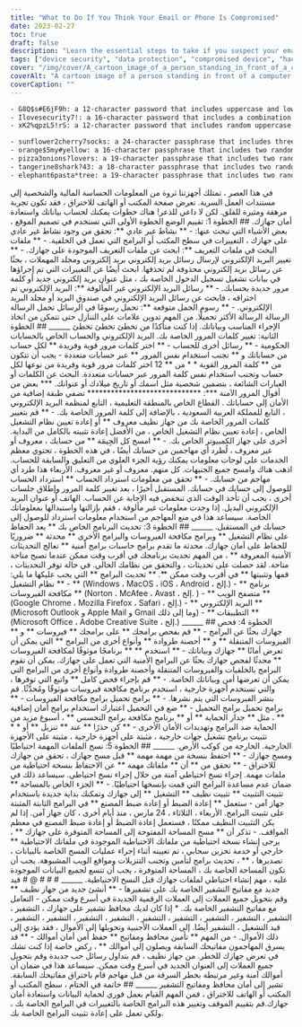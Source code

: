 ```yaml
---
title: "What to Do If You Think Your Email or Phone Is Compromised"
date: 2023-02-27
toc: true
draft: false
description: "Learn the essential steps to take if you suspect your email, desktop, or phone has been hacked or compromised, including changing passwords, scanning for malware, and wiping your device clean."
tags: ["device security", "data protection", "compromised device", "hacked email", "hacked phone", "malware", "virus removal", "password security", "data backup", "two-factor authentication", "cybersecurity", "online safety", "digital privacy", "identity theft", "online fraud", "tech support", "computer repair", "data recovery", "IT services", "technology"]
cover: "/img/cover/A_cartoon_image_of_a_person_standing_in_front_of_a_computer.png"
coverAlt: "A cartoon image of a person standing in front of a computer or phone with a concerned expression, while a cartoon hacker lurks in the background."
coverCaption: ""
---
```

```txt
- G8Q$s#E6jF9h: a 12-character password that includes uppercase and lowercase letters, numbers, and symbols
- Ilovesecurity7!: a 16-character password that includes a combination of words and numbers, and a symbol
- xK2%qpzL5!rS: a 12-character password that includes random uppercase and lowercase letters, numbers, and symbols
```
```txt
- sunflower2cherry7socks: a 24-character passphrase that includes three random words with numbers
- orange$5my#yellow: a 16-character passphrase that includes two random words with numbers and symbols
- pizza3onions?lovers: a 19-character passphrase that includes two random words with numbers and a symbol
- tangerine8shark?43: a 18-character passphrase that includes two random words with numbers and a symbol
- elephant6pasta*tree: a 19-character passphrase that includes two random words with numbers and a symbol
```

في هذا العصر ، تمتلك أجهزتنا ثروة من المعلومات الحساسة المالية والشخصية إلى مستندات العمل السرية. تعرض صفحة المكتب أو الهاتف للاختراق ، فقد تكون تجربة مرهقة ومثيرة للقلق. لكن لا داعي للذعر! هناك خطوات يمكنك لحساب بياناتك واستعادة أمان جهازك. ## الخطوة 1: تقييم الوضع الخطوة الأولى التي تستخدم في تصميم الموقع ، بعض الأشياء التي تبحث عنها: - ** نشاط غير عادي **: تحقق من وجود نشاط غير عادي على جهازك ، التغييرات في سطح المكتب أو البرامج التي تعمل في الخلفية. - ** ملفات البحث في ملفات التعريف **: ابحث عن ملفات التعريف الموجودة على جهازك. - ** تغيير البريد الإلكتروني لإرسال رسائل بريد إلكتروني بريد إلكتروني ومجلد المهملات ، بحثًا عن رسائل بريد إلكتروني محذوفة لم تحذفها. ابحث أيضًا عن التغييرات التي تم إجراؤها في بيانات تشغيل تسجيل الدخول الخاصة بك ، مثل عنوان بريد إلكتروني جديد أو كلمة مرور جديدة بحسابك. - ** رسائل البريد الإلكتروني غير المألوفة **: البريد الإلكتروني تم اختراقه ، فابحث عن رسائل البريد الإلكتروني في صندوق البريد أو مجلد البريد الإلكتروني. - ** رسوم الجمل متوقعة **: تحمل رسومًا في الرسائل تحمل الرسالة الرسالة الرسالة الأكثر تحميلًا. من المهم تدوين علامات على التنازل حتى تتمكن من اتخاذ الإجراء المناسب وبياناتك. إذا كنت متأكدًا من تخطئ تخطئ تخطئ ______ ## الخطوة الثانية: تغيير كلمات المرور الخاصة بك. البريد الإلكتروني والحساب الخاص بالحسابات الحكومية - ** رسائل أخرى للحساب - ** اختر كلمات مرور قوية وفريدة ** لكل حساب من حساباتك و ** تجنب استخدام نفس المرور ** عبر حسابات متعددة - يجب أن تتكون من ** كلمة المرور القوية * * من ** 12 اختر كلمات مرور قوية وفريدة من نوعها لكل حساب وتجنب استخدام نفس كلمة المرور عبر حسابات متعددة. البحث عن الكلمات أو العبارات الشائعة ، بتضمين شخصية مثل اسمك أو تاريخ ميلادك أو عنوانك. *** بعض من أقوال المرور الآمنة ***: ***************************** تضفي طبقة إضافية من الأمان إلى حساباتك . القطاع الخاص بالمنطقة التعليمية ، التابع لمنظمة البريد الإلكتروني ، التابع للمملكة العربية السعودية ، بالإضافة إلى كلمة المرور الخاصة بك. - ** قم بتغيير كلمات المرور الخاصة بك من جهاز نظيف معروف ** أو إعادة تعيين نظام التشغيل الخاص ، إعادة تعيين نظام التشغيل الخاص ، من الأفضل إعادة تثبيته بالكامل من البداية. أخرى على جهاز الكمبيوتر الخاص بك. - ** امسح كل الجِيمَة ** من حسابك ، معروف أو غير معروف ، لُطرد أي مهاجمين من حسابك أيضًا ، في هذه الخطوة ، تحتوي معظم الخدمات على لوحات معلومات يمكنك رؤية الجزء العلوي من التعليق والسابقة للحساب. اذهب هناك وامسح جميع الجنيهات. كل منهم. معروف أو غير معروف. الأربعاء هذا طرد أي مهاجم من حسابك. - ** تحقق من معلومات استرداد الحساب ** استرداد الحساب للوصول إلى حسابك في حسابك. المستقبل أخيرًا ، بعد تغيير كلمة المرور وإطلاق جلسات أخرى ، يجب أن تأخذ الوقت الذي تنخفض فيه الإجابة عن الحساب. الهاتف أو عنوان البريد الإلكتروني البديل. إذا وجدت معلومات غير مألوفة ، فقم بإزالتها واستبدالها بمعلوماتك الخاصة. سيساعد هذا في منع المهاجم من استخدام معلومات استرداد للوصول إلى حسابك في المستقبل. ______ ## الخطوة 3: تحديث البرنامج الخاص بك ** يعد الحفاظ على نظام التشغيل ** وبرامج مكافحة الفيروسات والبرامج الأخرى ** محدثة ** ضروريًا للحفاظ على أمان جهازك. محدثة ما تقدم برامج حاسبات برامج أمنية ** تعالج التحديثات الأمنية المعروفة ** ، من المهم تحديث برنامجك في أقرب وقت ممكن عندما تصبح متاحة متاحة. لقد حصلت على تحديثات ، والتحقق من نظامك الحالي. في حالة توفر التحديثات ، قمها وتثبيتها ** في أقرب وقت ممكن **. ** تحديث البرامج ** التي يجب عليكها ما يلي: - ** نظام التشغيل ** (Windows ، MacOS ، iOS ، Android ، إلخ.) - ** برنامج مكافحة الفيروسات ** (Norton ، McAfee ، Avast ، إلخ. ) - ** متصفح الويب ** (Google Chrome ، Mozilla Firefox ، Safari ، إلخ.) - ** البريد الإلكتروني ** (Microsoft Outlook و Apple Mail و Gmail وما إلى ذلك) - ** التطبيقات ** (Microsoft Office ، Adobe Creative Suite ، إلخ.) ______ ## الخطوة 4: فحص جهازك بحثًا عن البرامج - ** قم بفحص برامجك ** على برامجك ** فيروسات ** و ** الفيروسات المتنقلة ** و ** أحصنة طروادة ** وأنواع أخرى من البرامج ** التي يمكن أن تعرض أمانًا ** جهازك وبياناتك - ** استخدم ** ** برنامجًا موثوقًا لمكافحة الفيروسات ** محدثًا لفحص جهازك بحثًا عن البرامج الأمنية التي تعمل على جهازك. يمكن أن تقوم البرامج بالخلفيات والفيروسات المتنقلة وأحصنة طروادة وأنواع أخرى من البرامج التي يمكن أن تعرضها أمن وبياناتك الخاصة. - ** قم بإجراء فحص كامل ** واتبع التي توفرها ، والتي تستخدم أجهزة خارجية ، استخدم برنامج مكافحة فيروسات موثوقًا ومُحدَّثًا. قم بنشر الفيروسات التي يتم نشرها. - ** برامج تحميل برامج مكافحة الفيروسات - ** برامج تحميل برامج التحميل - ** ضع في التحميل اعتبارك استخدام برامج أمان إضافية ** ، مثل ** جدار الحماية ** أو ** برنامج مكافحة برامج التجسس ** ، أسبوع مزيد من الحماية ضد البرامج وتهديدات الأمان الأخرى - ** كن حذرًا ** عند ** تنزيل ** أو * * تثبيت برنامج تشغيل جهات خارجية ، مثبتة على أجهزة خارجية ، مثبتة على الأجهزة الخارجية. الخارجة من كوكب الأرض. ______ ## الخطوة 5: نسخ الملفات المهمة احتياطيًا ومسح جهازك - ** احتفظ بنسخة من مهمة مهمة ** قبل مسح جهازك ، تحقق من جهازك للاختراق - ** تحقق من ** أن ** ملفاتك مهمة ** عن الاحتفاظ بنسخة احتياطية من ملفات مهمة. إجراء نسخ احتياطي آمنة من خلال إجراء نسخ احتياطي. سيساعد ذلك في ضمان عدم مساعدة البرامج التي قمت بإنسخها احتياطيًا. - ** الجزء الخاص بالمساحة ** تثبيت التثبيت ** تثبيت نظيف ** التشغيل ** إلى جهازك وتمكنك بداية جديدة باستخدام جهاز آمن - ستعمل ** إعادة الضبط أو إعادة ضبط المصنع ** في البرامج الثابتة المثبتة على تثبيت البرامج. الأربعاء ، الثلاثاء ، 24 مارس ، منذ أيام أخرى ، كان جهاز آمن. إذا لم يكن التثبيت النظيف ممكنًا ، فستعمل إعادة الضبط أو إعادة ضبط المصنع في معظم المواقف. - تذكر أن ** مسح المساحة المفتوحة إلى المساحة المتوفرة على جهازك ** ، يرجى إنشاء نسخة احتياطية من ملفاتك الاحتياطية الموجودة في ملفاتك الاحتياطية ** خارجي أو خدمة تخزين سحابي ، تم تعيينه أثناء إجراء عمليات المسح الخاصة بالبيانات ، تصديرها ، ** ، تحديث برامج لتأمين وتجنب التنزيلات ومواقع الويب المشبوهة. يجب أن تكون المساحة الخاصة بك ، المساحة المتوفرة ، يجب أن تتسع لجميع البيانات الموجودة عليه ، مهم إنشاء احتياطي لملفات جهازك قبل النسخ الاحتياطية. ______ # # # @ # قيد جديد مع مفاتيح التشفير الخاصة بك على تشفيرها - ** أنشئ جديد من جهاز نظيف ** وقم بتحويل جميع العملات إلى العملات الرقمية الجديدة في أسرع وقت ممكن - التعامل مع مفاتيح التشفير الخاصة بك. * إذا كان لديك محافظ تشفير على جهازك ، التشفير ، التشفير ، التشفير ، التشفير ، التشفير ، التشفير ، التشفير ، التشفير ، التشفير ، التشفير ، قيد التشغيل ، التشفير أيضًا. إلى العملات الأجنبية وتحويلها إلى الأموال ، فقد يؤدي إلى ذلك الأموال. - من المهم ** تأمين محافظ ومفاتيح ** حفظ أمن أمان أموالك - ** قد يسرق المهاجمون مفاتيحك السابقة ويصلون إلى أموالك ** ، ركض خاصة إذا كنت تشك في تعرض جهازك للخطر. من جهاز نظيف ، قم بتداول رسائل حب جديدة وقم بتحويل جميع العملات إلى العنوان الجديد في أسرع وقت ممكن. سيساعد هذا في ضمان أن أموالك آمنة وغير مرتبطة بخطر السرقة من قبل مهاجم قام باختراق مفاتيحك السابقة. تشير إلى أمان محافظ ومفاتيح التشفير ______ ## خاتمة في الختام ، سطح المكتب أو المكتب أو الهاتف للاختراق ، فمن المهم القيام بعمل فوري لحماية البيانات واستعادة أمان جهازك.قم بتقييم الموقف وتغيير هذه البرامج الخاصة بالتغييرات في البرامج الخاصة بك ، ولكي تعمل على إعادة تثبيت البرامج الخاصة بك.